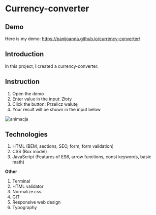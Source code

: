 # Currency-converter

## Demo
Here is my demo:
https://panijoanna.github.io/currency-converter/

## Introduction
In this project, I created a currency-converter.

## Instruction
1. Open the demo
2. Enter value in the input: Złoty
3. Click the button: Przelicz walutę
4. Your result will be shown in the input below

![animacja](https://user-images.githubusercontent.com/105354955/169648278-4f2119d5-85d7-47b2-a0f8-e7423098c761.gif)

## Technologies
1. HTML (BEM, sections, SEO, form, form validation)
2. CSS (Box model)
3. JavaScript (Features of ES6, arrow functions, const keywords, basic math)

**Other**
1. Terminal
2. HTML validator
3. Normalize.css
4. GIT
5. Responsive web design
6. Typography
